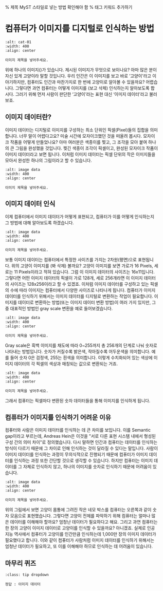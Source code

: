 % 제목 MyST 스타일로 넣는 방법 확인해야 함
% 태그 키워드 추가하기 

# 컴퓨터가 이미지를 디지털로 인식하는 방법
```{figure} https://lh4.googleusercontent.com/3-rC8LGzAFQ5AxBdzZV4xfkfZuuGXfOwWEDkoVXdQn1io7_EFznhNDclP3wrH5tnOdVkdDwIBlyTw_Ng2aaEd16MToCKXGfkg6AM9LcemeIQwpEiPIJdTvaS7Xq-m__lfuwGXoAjMsQgUm87fRisK6Sj3NkPG5GoLNzb9ntf7mZ3vpak7Vdyb5QZFYiG6x-SWCJYrnjaQg
:alt: cat-01
:width: 400
:align: center

이미지 제목을 넣어주세요. 
```

위에 하나의 이미지([](#cat-01))가 있습니다. 제시된 이미지가 무엇으로 보이나요? 아마 많은 분이 자신 있게 고양이라 말할 것입니다. 우리 인간은 이 이미지를 보고 바로 ‘고양이'라고 이야기하지만, 컴퓨터도 인간과 마찬가지로 한 번에 고양이로 알아볼 수 있을까요? 어렵습니다. 그렇다면 과연 컴퓨터는 어떻게 이미지를 (보고 삭제) 인식하는지 알아보도록 합시다. 그러기 위해 먼저 사람이 판단한 ‘고양이’라는 표현 대신 ‘이미지 데이터’라고 불러보죠.

## 이미지 데이터란?
이미지 데이터는 디지털로 이미지를 구성하는 최소 단위인 픽셀(Pixel)들의 집합을 의미합니다. 너무 말이 어렵다고요? 미술 시간에 모자이크했던 것을 떠올려 봅시다. 모자이크 작품을 어떻게 만들었나요? 아마 여러분은 색종이를 찢고, 그 조각을 모아 붙여 하나의 큰 그림을 완성했을 것입니다. 찢긴 색종이 조각이 픽셀이고, 완성된 모자이크 작품이 이미지 데이터라고 보면 됩니다. 이처럼 이미지 데이터는 픽셀 단위의 작은 이미지들을 모아서 완성한 하나의 그림이라고 할 수 있습니다.  


```{figure} https://lh5.googleusercontent.com/iNWx1HD5aM_HISesOGJSjSvIGBK8-4aHN6dNWO9NNkvCrtLNu3f-pbmwsWntCxBjOE3d9OmqlG-t_Gwi6JOJQKQss9Lmfrq2kKq21azsgTweSuJugU7cbPBB49xG0_M__zPnBk2gQVipY6HYya2KdIuUqjfQ5Ivuo_HXkdwGo67f3pKblq3bBIbLC1NcV1hDYtXddSW53Q
:alt: image data
:width: 400
:align: center

이미지 제목을 넣어주세요. 
```


## 이미지 데이터 인식 
이제 컴퓨터에서 이미지 데이터가 어떻게 표현되고, 컴퓨터가 이를 어떻게 인식하는지 그 방법에 대해 알아보도록 하겠습니다. 

```{figure} https://lh6.googleusercontent.com/wNg0-aSKuhmrbaLdUMXq9I4YaqfHZUlNvTAkrKpkxwfzj6eTp-n2A659Q10XrD7GrCvf3xbGeZ-vZcqwTLVeqUL7NKPdCmh-dIablzb77JnvC_sSSsvB1r7WfCFIidFrUkiJBoomnDQapsprspTagTftHFquimlkNzpnGglwzuyb4OPoTVP4pdmj4VWhwk44i6gYhEMfww
:alt: image data
:width: 400
:align: center

이미지 제목을 넣어주세요. 
```

보통 이미지 데이터는 컴퓨터에서 특정한 사이즈를 가지는 2차원(평면)으로 표현됩니다. 위의 고양이 이미지를 (봐 삭제) 볼까요? 고양이 이미지를 보면 가로가 16 Pixels, 세로는 11 Pixels이라고 적혀 있습니다. 그럼 이 이미지 데이터의 사이즈는 16x11입니다. 그렇다면 어떤 이미지 데이터의 픽셀이 가로 128개, 세로 256개라면 이 이미지 데이터의 사이즈는 128x256이라고 할 수 있겠죠. 이처럼 이미지 데이터를 구성하고 있는 픽셀의 수에 따라 이미지는 컴퓨터에서 다양한 사이즈로 나타나게 됩니다.
컴퓨터가 이미지 데이터를 인식하기 위해서는 이미지 데이터를 디지털로 변환하는 작업이 필요합니다. 이미지를 데이터로 변환하는 방법(또는 이미지 데이터 변환 방법)이 여러 가지 있지만, 그 중 대표적인 방법인 gray scale 변환을 예로 들어보겠습니다. 
```{figure} https://lh5.googleusercontent.com/vNkRM3qTPQVBWbpPLXm2gqSMQTbc6_0Ir1EyICUn3XFI9E-hSYr_lm5ydjyY0syPwZFg_rZwwjIHHuf1CLboh5eqzk1Eig-ckF4PU2sRrX6xefN4JRY3-zHMchWxRG_n1jFoKkT5yPOkY48fxFd8TLyyZWk0U5vcw9mXqUYfFKqOeJtXTn0vu8p5WBkHgSApF6q_hXAsOw
:alt: image data
:width: 400
:align: center

이미지 제목을 넣어주세요. 
```

Gray scale은 흑백 이미지를 채도에 따라 0~255까지 총 256개의 단계로 나눠 숫자로 나타내는 방법입니다. 숫자가 커질수록 밝은색, 작아질수록 어두운색을 의미합니다. 예를 들어 숫자 0은 검정색, 255는 흰색을 의미합니다. 이렇게 수치화되어 있는 색상에 이미지 데이터의 각 픽셀의 색상과 매칭되는 값으로 변환되는 거죠. 
```{figure} https://lh4.googleusercontent.com/5czWHvgR-BCDOc4Rewo1LHTlj0DAW3x4hXDUIek-okFfKMMe8PDYmyeaX5QEiGQ6Bm85uga14Xp0zysAEA3wekRsVEkJcRKgwVqwccrT6ySlho3s5myFmRBzD6rbJod-wtpf83zcXNSbicKSvcyi7E0ekbQ5TdIZIx21O3W1D-WBhC8gDX2ii1WEvu74H5cRGJW_ceYYkA
:alt: image data
:width: 400
:align: center

이미지 제목을 넣어주세요. 
```


그래서 컴퓨터는 픽셀마다 변환된 숫자 데이터들을 통해 이미지를 인식하게 됩니다. 



## 컴퓨터가 이미지를 인식하기 어려운 이유
 컴퓨터와 사람은 이미지 데이터를 인식하는 데 큰 차이를 보입니다. 이를 Semantic gap이라고 부르는데, Andreas Hein은 이것을 "서로 다른 표현 시스템 내에서 형성된 구성 간의 의미 차이"로 정의했습니다. 다시 말하면 인간과 컴퓨터는 데이터를 인식하는 방식이 다르기 때문에 그 차이로 인해 인식하는 것이 달라질 수 있다는 말입니다.
사람이 이미지 데이터를 인식하는 과정이 무의식적으로 진행되기 때문에 컴퓨터가 이미지 데이터를 인식하는 과정 또한 간단할 것으로 생각할 수 있습니다. 하지만 컴퓨터는 이미지 데이터를 그 자체로 인식하지 않고, 하나의 이미지를 숫자로 인식하기 때문에 어려움이 있습니다.

```{figure} https://lh4.googleusercontent.com/qSDvtl8KBywyXVN9_TtNPkvdU2rDIWimAmv-KIl0jF3QC3pObV1IrKH5_boiMyToQqi1oJ3hEG1awKg-5RMlZ5tlupzsHkivOn52nT1zVoLTvHIJUkhUvrQLLBryIpkHxw8GJ6ABtW026-EM41CWnnZtCp9-XyGBTiRhwb9fZCa6XI1iY0h6UpvrPEBSfxH5FUi4Y1NgFA
:alt: image data
:width: 400
:align: center

이미지 제목을 넣어주세요. 
```

위의 그림에서 보면 고양이 몸통에 그려진 작은 네모 박스를 컴퓨터는 오른쪽과 같이 숫자 모음으로 표현했습니다. 그렇다면 고양이 전체를 파악하기 위해 컴퓨터는 얼마나 많은 데이터를 이해해야 할까요? 엄청난 데이터가 필요하다고 해요. 그리고 과연 컴퓨터는 한 장의 고양이 이미지 데이터로 고양이를 인식할 수 있을까요? 아니겠죠. 실제로 인공지능 역사에서 컴퓨터가 고양이를 인간만큼 인식하는데 1,000만 장의 이미지 데이터가 필요했다고 합니다. 이와 같이 컴퓨터가 사람처럼 이미지 데이터를 인식하기 위해서는 엄청난 데이터가 필요하고, 또 이를 이해해야 하므로 인식하는 데 어려움이 있습니다.


## 마무리 퀴즈
```{admonition} 픽셀 단위의 작은 이미지를 직사각 형태로 모아 놓은 것을 무엇이라고 할까요?
:class: tip dropdown

정답 : 이미지 데이터 
```